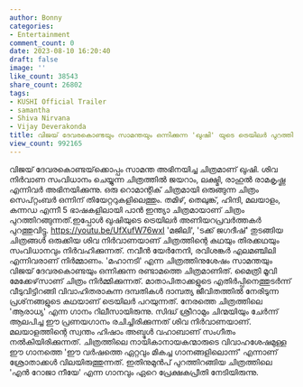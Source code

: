 ```yaml
---
author: Bonny
categories:
- Entertainment
comment_count: 0
date: 2023-08-10 16:20:40
draft: false
image: ''
like_count: 38543
share_count: 26802
tags:
- KUSHI Official Trailer
- samantha
- Shiva Nirvana
- Vijay Deverakonda
title: വിജയ് ദേവരകൊണ്ടയും സാമന്തയും ഒന്നിക്കുന്ന 'ഖുഷി' യുടെ ട്രെയിലര്‍ പുറത്തിറങ്ങി
view_count: 992165
---
```


വിജയ് ദേവരകൊണ്ടയ്‌ക്കൊപ്പം സാമന്ത അഭിനയിച്ച ചിത്രമാണ് ഖുഷി. ശിവ നിർവാണ സംവിധാനം ചെയ്യുന്ന ചിത്രത്തിൽ ജയറാം, ലക്ഷ്മി, രാഹുൽ രാമകൃഷ്ണ എന്നിവർ അഭിനയിക്കുന്നു. ഒരു റൊമാന്റിക് ചിത്രമായി ഒരുങ്ങുന്ന ചിത്രം സെപ്റ്റംബർ ഒന്നിന് തിയേറ്ററുകളിലെത്തും. തമിഴ്, തെലുങ്ക്, ഹിന്ദി, മലയാളം, കന്നഡ എന്നീ 5 ഭാഷകളിലായി പാൻ ഇന്ത്യാ ചിത്രമായാണ് ചിത്രം പുറത്തിറങ്ങുന്നത്.ഇപ്പോൾ ഖുഷിയുടെ ട്രെയിലർ അണിയറപ്രവർത്തകർ പുറത്തുവിട്ടു. https://youtu.be/UfXufW76wxI 'മജിലി', 'ടക്ക് ജഗദീഷ്' തുടങ്ങിയ ചിത്രങ്ങള്‍ ഒരുക്കിയ ശിവ നിര്‍വാണയാണ് ചിത്രത്തിന്റെ കഥയും തിരക്കഥയും സംവിധാനവും നിര്‍വഹിക്കുന്നത്. നവീന്‍ യേര്‍നേനി, രവിശങ്കര്‍ എലമഞ്ചിലി എന്നിവരാണ് നിര്‍മ്മാണം. 'മഹാനടി' എന്ന ചിത്രത്തിനുശേഷം സാമന്തയും വിജയ് ദേവരകൊണ്ടയും ഒന്നിക്കുന്ന രണ്ടാമത്തെ ചിത്രമാണിത്. മൈത്രി മൂവി മേക്കേഴ്‌സാണ് ചിത്രം നിര്‍മ്മിക്കുന്നത്. മാതാപിതാക്കളുടെ എതിർപ്പിനെത്തുടർന്ന് വീടുവിട്ടിറങ്ങി വിവാഹിതരാകുന്ന ദമ്പതികൾ ദാമ്പത്യ ജീവിതത്തിൽ നേരിടുന്ന പ്രശ്‌നങ്ങളുടെ കഥയാണ് ട്രെയിലർ പറയുന്നത്. നേരത്തെ ചിത്രത്തിലെ 'ആരാധ്യ' എന്ന ഗാനം റിലീസായിരുന്നു. സിദ്ധ് ശ്രീറാമും ചിന്മയിയും ചേര്‍ന്ന് ആലപിച്ച ഈ പ്രണയഗാനം രചിച്ചിരിക്കുന്നത് ശിവ നിര്‍വാണയാണ്. മലയാളത്തിന്റെ സ്വന്തം ഹിഷാം അബ്ദുള്‍ വഹാബാണ് സം​ഗീതം നൽകിയിരിക്കുന്നത്. ചിത്രത്തിലെ നായികാനായകന്മാരുടെ വിവാഹശേഷമുള്ള ഈ ഗാനത്തെ 'ഈ വര്‍ഷത്തെ ഏറ്റവും മികച്ച ഗാനങ്ങളിലൊന്ന്' എന്നാണ് ശ്രോതാക്കള്‍ വിലയിരുത്തുന്നത്. ഇതിനുമുന്‍പ് പുറത്തിറങ്ങിയ ചിത്രത്തിലെ 'എന്‍ റോജാ നീയേ' എന്ന ഗാനവും ഏറെ പ്രേക്ഷകപ്രീതി നേടിയിരുന്നു.